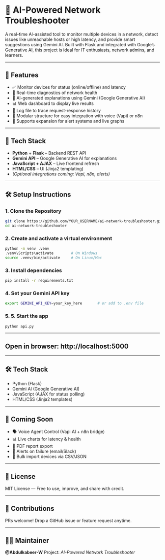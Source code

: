 # 🧠 AI-Powered Network Troubleshooter

A real-time AI-assisted tool to monitor multiple devices in a network, detect issues like unreachable hosts or high latency, and provide smart suggestions using Gemini AI. Built with Flask and integrated with Google’s Generative AI, this project is ideal for IT enthusiasts, network admins, and learners.

---

## 🚀 Features

- ✅ Monitor devices for status (online/offline) and latency
- 📡 Real-time diagnostics of network health
- 🧠 AI-generated explanations using Gemini (Google Generative AI)
- 📊 Web dashboard to display live results
- 📁 Log file to trace request-response history
- 🔌 Modular structure for easy integration with voice (Vapi) or n8n
- 🧪 Supports expansion for alert systems and live graphs

---

## 🧱 Tech Stack

- **Python** + **Flask** – Backend REST API
- **Gemini API** – Google Generative AI for explanations
- **JavaScript + AJAX** – Live frontend refresh
- **HTML/CSS** – UI (Jinja2 templating)
- *(Optional integrations coming: Vapi, n8n, alerts)*

---

## 🛠️ Setup Instructions

### 1. Clone the Repository

```bash
git clone https://github.com/YOUR_USERNAME/ai-network-troubleshooter.git
cd ai-network-troubleshooter
```

### 2. Create and activate a virtual environment

```bash
python -m venv .venv
.venv\Scripts\activate        # On Windows
source .venv/bin/activate     # On Linux/Mac
```

### 3. Install dependencies

```bash
pip install -r requirements.txt
```

### 4. Set your Gemini API key

```bash
export GEMINI_API_KEY=your_key_here       # or add to .env file
```
### 5. 5. Start the app

```bash
python api.py
```
---

## Open in browser: http://localhost:5000

---

## 🛠️ Tech Stack
- Python (Flask)
- Gemini AI (Google Generative AI)
- JavaScript (AJAX for status polling)
- HTML/CSS (Jinja2 templates)

---

## 🔮 Coming Soon
- 🗣️ Voice Agent Control (Vapi AI + n8n bridge)
- 📊 Live charts for latency & health
- 🧾 PDF report export
- 📩 Alerts on failure (email/Slack)
- 📂 Bulk import devices via CSV/JSON

---

## 📄 License
MIT License — Free to use, improve, and share with credit.

---

## 🤝 Contributions

PRs welcome! Drop a GitHub issue or feature request anytime.

---

## 👨‍💻 Maintainer

**@Abdulkabeer-W**
Project: *AI-Powered Network Troubleshooter*